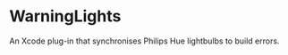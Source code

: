 WarningLights
=============

An Xcode plug-in that synchronises Philips Hue lightbulbs to build errors.
